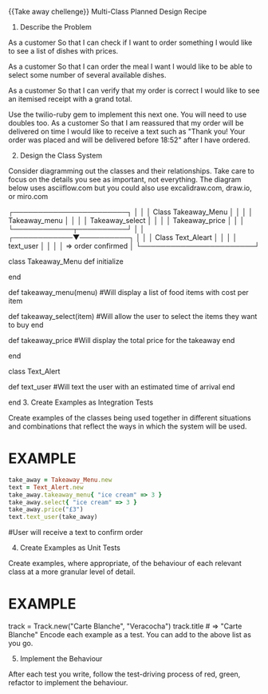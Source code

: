 {{Take away chellenge}} Multi-Class Planned Design Recipe

1. Describe the Problem

As a customer
So that I can check if I want to order something
I would like to see a list of dishes with prices.

As a customer
So that I can order the meal I want
I would like to be able to select some number of several available dishes.

As a customer
So that I can verify that my order is correct
I would like to see an itemised receipt with a grand total.

Use the twilio-ruby gem to implement this next one. You will need to use doubles too.
As a customer
So that I am reassured that my order will be delivered on time
I would like to receive a text such as "Thank you! Your order was placed and will be delivered before 18:52" after I have ordered.


2. Design the Class System

Consider diagramming out the classes and their relationships. Take care to focus on the details you see as important, not everything. The diagram below uses asciiflow.com but you could also use excalidraw.com, draw.io, or miro.com

┌───────────────────────┐
│                       │
│  Class Takeaway_Menu  │
│                       │
│ Takeaway_menu         │
│                       │
│ Takeaway_select       │
│                       │
│ Takeaway_price        │
│                       │
└────────────┬──────────┘
             │
             │
┌────────────▼──────────┐
│                       │
│ Class Text_Aleart       │
│                       │
│    text_user          │
│                       │
│    => order confirmed │
└───────────────────────┘



class Takeaway_Menu
  def initialize
    
  end

  def takeaway_menu(menu)
  #Will display a list of food items with cost per item


  def takeaway_select(item)
  #Will allow the user to select the items they want to buy
  end

  def takeaway_price
  #Will display the total price for the takeaway
  end

end

class Text_Alert

def text_user
#Will text the user with an estimated time of arrival 
end
  
end
3. Create Examples as Integration Tests

Create examples of the classes being used together in different situations and combinations that reflect the ways in which the system will be used.

# EXAMPLE
``` ruby
take_away = Takeaway_Menu.new
text = Text_Alert.new
take_away.takeaway_menu{ "ice cream" => 3 }
take_away.select{ "ice cream" => 3 }
take_away.price("£3")
text.text_user(take_away)
```
#User will receive a text to confirm order



4. Create Examples as Unit Tests

Create examples, where appropriate, of the behaviour of each relevant class at a more granular level of detail.

# EXAMPLE

track = Track.new("Carte Blanche", "Veracocha")
track.title # => "Carte Blanche"
Encode each example as a test. You can add to the above list as you go.

5. Implement the Behaviour

After each test you write, follow the test-driving process of red, green, refactor to implement the behaviour.

